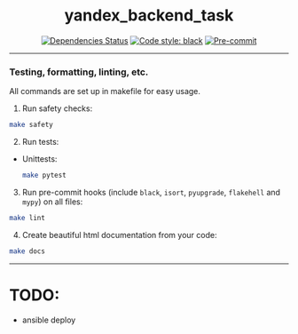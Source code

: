 

<h1 align='center'>
    yandex_backend_task
</h1>

<h4 align='center'>

</h4>

<div align="center">

[![Dependencies Status](https://img.shields.io/badge/dependencies-up%20to%20date-brightgreen.svg)](https://github.com/yandex_backend_task/yandex_backend_task/pulls?utf8=%E2%9C%93&q=is%3Apr%20author%3Aapp%2Fdependabot)
[![Code style: black](https://img.shields.io/badge/code%20style-black-000000.svg)](https://github.com/psf/black)
[![Pre-commit](https://img.shields.io/badge/pre--commit-enabled-brightgreen?logo=pre-commit&logoColor=white)](https://github.com/yandex_backend_task/yandex_backend_task/blob/master/.pre-commit-config.yaml)
</div>

---

### Testing, formatting, linting, etc.
All commands are set up in makefile for easy usage.

1. Run safety checks:
```bash
make safety
```
2. Run tests:
* Unittests:
    ```bash
    make pytest
    ```
3. Run pre-commit hooks (include `black`, `isort`, `pyupgrade`, `flakehell` and `mypy`) on all files:
```bash
make lint
```
4. Create beautiful html documentation from your code:
```bash
make docs
```

---
# TODO:
- ansible deploy
